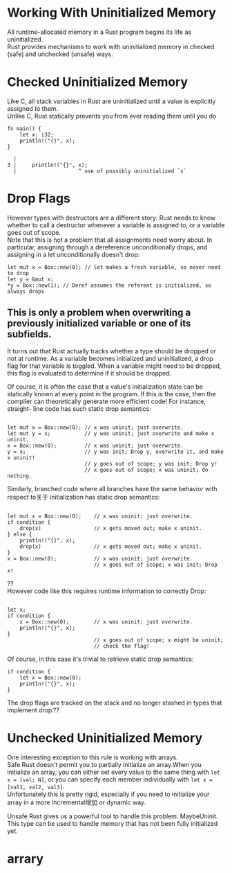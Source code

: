 # Working With Uninitialized Memory
All runtime-allocated memory in a Rust program begins its life as uninitialized.    
Rust provides mechanisms to work with uninitialized memory in checked (safe) and unchecked (unsafe) ways.   


# Checked Uninitialized Memory
Like C, all stack variables in Rust are uninitialized until a value is explicitly assigned to them.     
Unlike C, Rust statically prevents you from ever reading them until you do
```
fn main() {
    let x: i32;
    println!("{}", x);
}

  |
3 |     println!("{}", x);
  |                    ^ use of possibly uninitialized `x`
```


# Drop Flags 
However types with destructors are a different story: Rust needs to know whether to call a destructor whenever a variable is assigned to, or a variable goes out of scope.   
Note that this is not a problem that all assignments need worry about. In particular, assigning through a dereference unconditionally drops, and assigning in a let unconditionally doesn't drop:   
```
let mut x = Box::new(0); // let makes a fresh variable, so never need to drop
let y = &mut x;
*y = Box::new(1); // Deref assumes the referent is initialized, so always drops

```

## This is only a problem when overwriting a previously initialized variable or one of its subfields.

It turns out that Rust actually tracks whether a type should be dropped or not at runtime. As a variable becomes initialized and uninitialized, a drop flag for that variable is toggled. When a variable might need to be dropped, this flag is evaluated to determine if it should be dropped.

Of course, it is often the case that a value's initialization state can be statically known at every point in the program. If this is the case, then the compiler can theoretically generate more efficient code! For instance, straight- line code has such static drop semantics:    
```

let mut x = Box::new(0); // x was uninit; just overwrite.
let mut y = x;           // y was uninit; just overwrite and make x uninit.
x = Box::new(0);         // x was uninit; just overwrite.
y = x;                   // y was init; Drop y, overwrite it, and make x uninit!
                         // y goes out of scope; y was init; Drop y!
                         // x goes out of scope; x was uninit; do nothing.
```

Similarly, branched code where all branches have the same behavior with respect to关于 initialization has static drop semantics:   
```

let mut x = Box::new(0);    // x was uninit; just overwrite.
if condition {
    drop(x)                 // x gets moved out; make x uninit.
} else {
    println!("{}", x);
    drop(x)                 // x gets moved out; make x uninit.
}
x = Box::new(0);            // x was uninit; just overwrite.
                            // x goes out of scope; x was init; Drop x!
```
??   
However code like this requires runtime information to correctly Drop:   
```

let x;
if condition {
    x = Box::new(0);        // x was uninit; just overwrite.
    println!("{}", x);
}
                            // x goes out of scope; x might be uninit;
                            // check the flag!
```

Of course, in this case it's trivial to retrieve static drop semantics:   
```
if condition {
    let x = Box::new(0);
    println!("{}", x);
}
```
The drop flags are tracked on the stack and no longer stashed in types that implement drop.??

# Unchecked Uninitialized Memory
One interesting exception to this rule is working with arrays.   
Safe Rust doesn't permit you to partially initialize an array.When you initialize an array, you can either set every value to the same thing with ```let x = [val; N]```, or you can specify each member individually with ```let x = [val1, val2, val3]```.    
Unfortunately this is pretty rigid, especially if you need to initialize your array in a more incremental增加 or dynamic way.    

Unsafe Rust gives us a powerful tool to handle this problem: MaybeUninit. This type can be used to handle memory that has not been fully initialized yet.  




# arrary